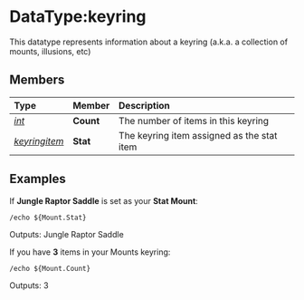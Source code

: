 # DataType:keyring

This datatype represents information about a keyring (a.k.a. a collection of mounts, illusions, etc)

## Members

| **Type** | **Member** | **Description** |
| :--- | :--- | :--- |
| [_int_](datatype-int.md) | **Count** | The number of items in this keyring |
| [_keyringitem_](datatype-keyringitem.md) | **Stat** | The keyring item assigned as the stat item |

## Examples

If **Jungle Raptor Saddle** is set as your **Stat Mount**:

`/echo ${Mount.Stat}`

Outputs: Jungle Raptor Saddle

If you have **3** items in your Mounts keyring:

`/echo ${Mount.Count}`

Outputs: 3

